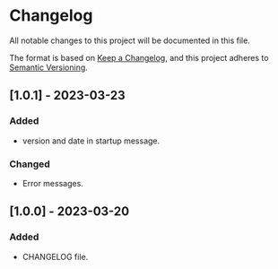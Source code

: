 # Changelog

All notable changes to this project will be documented in this file.

The format is based on [Keep a Changelog](https://keepachangelog.com/en/1.0.0/),
and this project adheres to [Semantic Versioning](https://semver.org/spec/v2.0.0.html).


## [1.0.1] - 2023-03-23

### Added

- version and date in startup message.

### Changed

- Error messages. 

## [1.0.0] - 2023-03-20

### Added

- CHANGELOG file.

